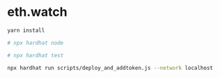 # eth.watch

```bash
yarn install

# npx hardhat node

# npx hardhat test

npx hardhat run scripts/deploy_and_addtoken.js --network localhost
```
